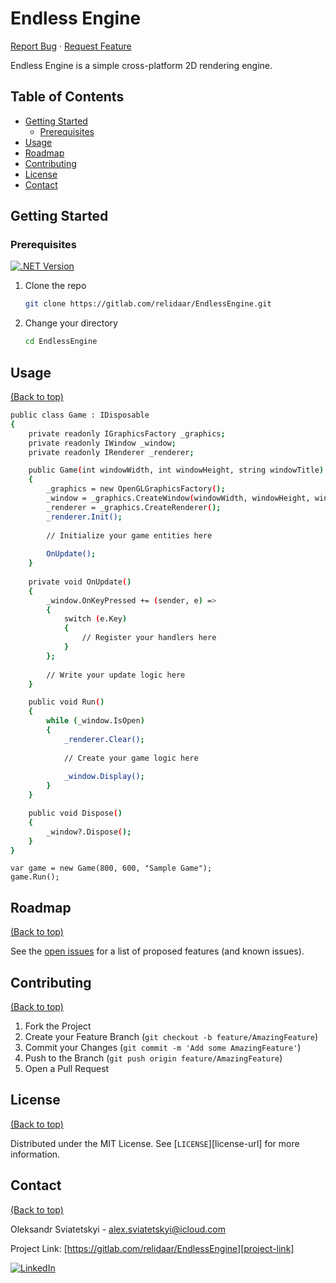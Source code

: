 # Endless Engine

[Report Bug][project-issues-link]
·
[Request Feature][project-issues-link]

Endless Engine is a simple cross-platform 2D rendering engine.

## Table of Contents

- [Getting Started](#getting-started)
    - [Prerequisites](#prerequisites)
- [Usage](#usage)
- [Roadmap](#roadmap)
- [Contributing](#contributing)
- [License](#license)
- [Contact](#contact)



## Getting Started

### Prerequisites

[![.NET Version][dotnet-shield]][dotnet-url]


1. Clone the repo
   ```sh
   git clone https://gitlab.com/relidaar/EndlessEngine.git
   ```
2. Change your directory
   ```sh
   cd EndlessEngine
   ```



## Usage
[(Back to top)](#table-of-contents)

```sh
public class Game : IDisposable
{
    private readonly IGraphicsFactory _graphics;
    private readonly IWindow _window;
    private readonly IRenderer _renderer;

    public Game(int windowWidth, int windowHeight, string windowTitle)
    {
        _graphics = new OpenGLGraphicsFactory();
        _window = _graphics.CreateWindow(windowWidth, windowHeight, windowTitle, false);
        _renderer = _graphics.CreateRenderer();
        _renderer.Init();
        
        // Initialize your game entities here
            
        OnUpdate();
    }
        
    private void OnUpdate()
    {
        _window.OnKeyPressed += (sender, e) =>
        {
            switch (e.Key)
            {
                // Register your handlers here
            }
        };
    
        // Write your update logic here
    }

    public void Run()
    {
        while (_window.IsOpen)
        {
            _renderer.Clear();
                
            // Create your game logic here
                
            _window.Display();
        }
    }

    public void Dispose()
    {
        _window?.Dispose();
    }
}
```

```
var game = new Game(800, 600, "Sample Game");
game.Run();
```



## Roadmap
[(Back to top)](#table-of-contents)

See the [open issues][project-issues-link] for a list of proposed features (and known issues).



## Contributing
[(Back to top)](#table-of-contents)

1. Fork the Project
2. Create your Feature Branch (`git checkout -b feature/AmazingFeature`)
3. Commit your Changes (`git commit -m 'Add some AmazingFeature'`)
4. Push to the Branch (`git push origin feature/AmazingFeature`)
5. Open a Pull Request



## License
[(Back to top)](#table-of-contents)

Distributed under the MIT License. See  [`LICENSE`][license-url] for more information.



## Contact
[(Back to top)](#table-of-contents)

Oleksandr Sviatetskyi - alex.sviatetskyi@icloud.com

Project Link: [https://gitlab.com/relidaar/EndlessEngine][project-link]

[![LinkedIn][linkedin-shield]][linkedin-url]



[project-link]: https://gitlab.com/relidaar/EndlessEngine
[project-issues-link]: https://gitlab.com/relidaar/EndlessEngine/-/issues

[linkedin-shield]: https://img.shields.io/badge/-LinkedIn-black.svg?style=for-the-badge&logo=linkedin&colorB=555
[linkedin-url]: https://www.linkedin.com/in/oleksandr-sviatetskyi-45424b143/

[dotnet-shield]: https://img.shields.io/badge/.NET_Core-2.1-brightgreen.svg?style=flat-square
[dotnet-url]: https://dotnet.microsoft.com/download/dotnet/2.1
